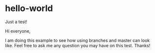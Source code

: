 # hello-world
Just a test!


Hi everyone,

I am doing this example to see how using branches and master can look like.
Feel free to ask me any question you may have on this test.
Thanks!
